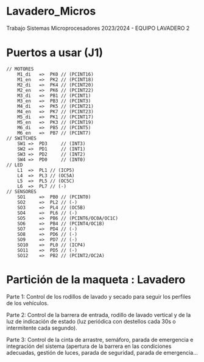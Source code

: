 # Lavadero_Micros
Trabajo Sistemas Microprocesadores 2023/2024 - EQUIPO LAVADERO 2
# Puertos a usar (J1)
	// MOTORES
		M1_di	=>	PK0 // (PCINT16)
		M1_en	=>	PK2 // (PCINT18)
		M2_di	=>	PK4 // (PCINT20)
		M2_en	=>	PK6 // (PCINT22)
		M3_di	=>	PB1 // (PCINT1)
		M3_en	=>	PB3 // (PCINT3)
		M4_di	=>	PK5 // (PCINT21)
		M4_en	=>	PK7 // (PCINT23)
		M5_di	=>	PK1 // (PCINT17)
		M5_en	=>	PK3 // (PCINT19)
		M6_di	=>	PB5 // (PCINT5)
		M6_en	=>	PB7 // (PCINT7)
	// SWITCHES
		SW1	=>	PD3 	// (INT3)
		SW2	=>	PD1 	// (INT1)
		SW3	=>	PD2 	// (INT2)
		SW4	=>	PD0 	// (INT0)
	// LED
		L1 	=>	PL1 // (ICP5)
		L4 	=>	PL3 // (OC5A)	
		L5 	=>	PL5 // (OC5C)
		L6 	=>	PL7 // (-)
	// SENSORES	
		SO1 	=>	PB0 // (PCINT0)
		SO2 	=>	PL2 // (-)
		SO3 	=>	PL4 // (OC5B)
		SO4 	=>	PL6 // (-)
		SO5 	=>	PB6 // (PCINT6/OC0A/OC1C)
		SO6 	=>	PB4 // (PCINT4/OC1B)
		SO7 	=>	PD4 // (-)
		SO8 	=>	PD6 // (-)
		SO9 	=>	PD7 // (-)
		SO10 	=>	PL0 // (ICP4)
		SO11 	=>	PD5 // (-)
		SO12 	=>	PB2 // (PCINT2/OC2A)
  
# Partición de la maqueta : Lavadero
Parte 1: Control de los rodillos de lavado y secado para seguir los perfiles de los vehículos.

Parte 2: Control de la barrera de entrada, rodillo de lavado vertical y de la luz de indicación de estado (luz periódica con destellos cada 30s o intermitente cada segundo).

Parte 3: Control de la cinta de arrastre, semáforo, parada de emergencia e integración del sistema (apertura de la barrera en las condiciones adecuadas, gestión de luces, parada de seguridad, parada de emergencia…
